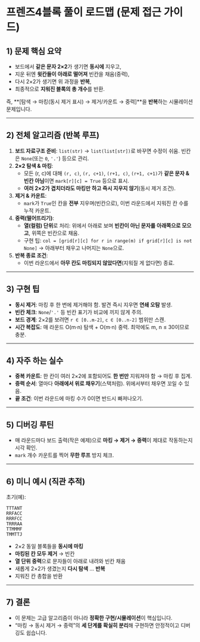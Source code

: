 # 프렌즈4블록 풀이 로드맵 (문제 접근 가이드)

## 1) 문제 핵심 요약
- 보드에서 **같은 문자 2×2**가 생기면 **동시에** 지우고,
- 지운 뒤엔 **윗칸들이 아래로 떨어져** 빈칸을 채움(중력),
- 다시 2×2가 생기면 위 과정을 **반복**,
- 최종적으로 **지워진 블록의 총 개수**를 반환.

즉, **[탐색 → 마킹(동시 제거 표시) → 제거/카운트 → 중력]**을 **반복**하는 시뮬레이션 문제입니다.

---

## 2) 전체 알고리즘 (반복 루프)
1. **보드 자료구조 준비**: `list(str)` → `list(list[str])`로 바꾸면 수정이 쉬움. 빈칸은 `None`(또는 `0`, `'.'`) 등으로 관리.
2. **2×2 탐색 & 마킹**:  
   - 모든 (r, c)에 대해 `(r, c)`, `(r, c+1)`, `(r+1, c)`, `(r+1, c+1)`가 **같은 문자 & 빈칸 아님**이면 `mark[r][c] = True` 등으로 표시.
   - **여러 2×2가 겹치더라도 마킹만 하고 즉시 지우지 않기**(동시 제거 조건).
3. **제거 & 카운트**:  
   - `mark`가 `True`인 칸을 **전부** 지우며(빈칸으로), 이번 라운드에서 지워진 칸 수를 누적 카운트.
4. **중력(떨어뜨리기)**:  
   - **열(컬럼) 단위**로 처리: 위에서 아래로 보며 **빈칸이 아닌 문자를 아래쪽으로 모으고**, 위쪽은 빈칸으로 채움.
   - 구현 팁: `col = [grid[r][c] for r in range(m) if grid[r][c] is not None]` → 아래부터 채우고 나머지는 `None`으로.
5. **반복 종료 조건**:  
   - 이번 라운드에서 **아무 칸도 마킹되지 않았다면**(지워질 게 없다면) 종료.

---

## 3) 구현 팁
- **동시 제거**: 마킹 후 한 번에 제거해야 함. 발견 즉시 지우면 **연쇄 오탐** 발생.
- **빈칸 체크**: `None`/`'.'` 등 빈칸 표기가 비교에 끼지 않게 주의.
- **보드 경계**: 2×2를 보려면 `r ∈ [0..m-2]`, `c ∈ [0..n-2]` 범위만 스캔.
- **시간 복잡도**: 매 라운드 O(m·n) 탐색 + O(m·n) 중력. 최악에도 m, n ≤ 30이므로 충분.

---

## 4) 자주 하는 실수
- **중복 카운트**: 한 칸이 여러 2×2에 포함되어도 **한 번만** 지워져야 함 → 마킹 후 집계.
- **중력 순서**: 열마다 **아래에서 위로 채우기**(스택처럼). 위에서부터 채우면 꼬일 수 있음.
- **끝 조건**: 이번 라운드에 마킹 수가 0이면 반드시 빠져나오기.

---

## 5) 디버깅 루틴
- 매 라운드마다 보드 출력(작은 예제)으로 **마킹 → 제거 → 중력**이 제대로 작동하는지 시각 확인.
- `mark` 개수 카운트를 찍어 **무한 루프** 방지 체크.

---

## 6) 미니 예시 (직관 추적)
초기(예):  
```
TTTANT
RRFACC
RRRFCC
TRRRAA
TTMMMF
TMMTTJ
```
- 2×2 동일 블록들을 **동시에 마킹**
- **마킹된 칸 모두 제거** → 빈칸
- **열 단위 중력**으로 문자들이 아래로 내려와 빈칸 채움
- 새롭게 2×2가 생겼는지 **다시 탐색** … **반복**
- 지워진 칸 총합을 반환

---

## 7) 결론
- 이 문제는 고급 알고리즘이 아니라 **정확한 구현/시뮬레이션**이 핵심입니다.
- “마킹 → 동시 제거 → 중력”의 **세 단계를 확실히 분리**해 구현하면 안정적이고 디버깅도 쉽습니다.
